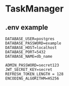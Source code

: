 # TaskManager

## .env example
    DATABASE_USER=postgres
    DATABASE_PASSWORD=example
    DATABASE_HOST=localhost
    DATABASE_PORT=5432
    DATABASE_NAME=db_name

    ADMIN_PASSWORD=secret123
    JWT_SECRET_KEY=secret
    REFRESH_TOKEN_LENGTH = 128
    ENCODING_ALGORITHM=HS256
